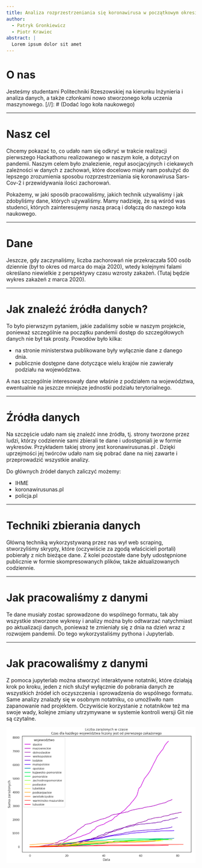```yaml
---
title: Analiza rozprzestrzeniania się koronawirusa w początkowym okresie pandemii
author:
  - Patryk Gronkiewicz
  - Piotr Krawiec
abstract: |
  Lorem ipsum dolor sit amet
---
```


# O nas

Jesteśmy studentami Politechniki Rzeszowskiej na kierunku Inżynieria i analiza
danych, a także członkami nowo stworzonego koła uczenia maszynowego.
[//]: # (Dodać logo koła naukowego)

---

# Nasz cel

Chcemy pokazać to, co udało nam się odkryć w trakcie realizacji pierwszego
Hackathonu realizowanego w naszym kole, a dotyczył on pandemii. Naszym celem
było znalezienie, reguł asocjacyjnych i ciekawych zależności w danych z
zachowań, które docelowo miały nam posłużyć do lepszego zrozumienia sposobu
rozprzestrzeniania się koronawirusa Sars-Cov-2 i przewidywania ilości
zachorowań.

Pokażemy, w jaki sposób pracowaliśmy, jakich technik używaliśmy i jak zdobyliśmy
dane, których używaliśmy. Mamy nadzieję, że są wśród was studenci, których
zainteresujemy naszą pracą i dołączą do naszego koła naukowego.

---

# Dane

Jeszcze, gdy zaczynaliśmy, liczba zachorowań nie przekraczała 500 osób
dziennie (był to okres od marca do maja 2020), wtedy kolejnymi falami określano
niewielkie z perspektywy czasu wzrosty zakażeń. (Tutaj będzie wykres zakażeń z 
marca 2020).

---

# Jak znaleźć źródła danych?

To było pierwszym pytaniem, jakie zadaliśmy sobie w naszym projekcie, ponieważ
szczególnie na początku pandemii dostęp do szczegółowych danych nie był tak
prosty. Powodów było kilka:

- na stronie ministerstwa publikowane były wyłącznie dane z danego dnia.
- publicznie dostępne dane dotyczące wielu krajów nie zawierały podziału na
  województwa.

A nas szczególnie interesowały dane właśnie z podziałem na województwa,
ewentualnie na jeszcze mniejsze jednostki podziału terytorialnego.

---

# Źródła danych

Na szczęście udało nam się znaleźć inne źródła, tj. strony tworzone przez ludzi,
którzy codziennie sami zbierali te dane i udostępniali je w formie wykresów.
Przykładem takiej strony jest koronawirusunas.pl . Dzięki uprzejmości jej
twórców udało nam się pobrać dane na niej zawarte i przeprowadzić wszystkie
analizy.

Do głównych źródeł danych zaliczyć możemy:

- IHME
- koronawirusunas.pl
- policja.pl

---

# Techniki zbierania danych

Główną techniką wykorzystywaną przez nas wył web scraping, stworzyliśmy skrypty,
które (oczywiście za zgodą właścicieli portali) pobierały z nich bieżące dane. Z
kolei pozostałe dane były udostępnione publicznie w formie skompresowanych
plików, także aktualizowanych codziennie.

---

# Jak pracowaliśmy z danymi

Te dane musiały zostac sprowadzone do wspólnego formatu, tak aby wszystkie
stworzone wykresy i analizy można było odtwarzać natychmiast po aktualizacji
danych, ponieważ te zmieniały się z dnia na dzień wraz z rozwojem pandemii. Do
tego wykorzystaliśmy pythona i Jupyterlab.

---

# Jak pracowaliśmy z danymi

Z pomoca jupyterlab można stworzyć interaktywne notatniki, które działają krok
po kroku, jeden z nich służył wyłącznie do pobrania danych ze wszystkich źródeł
ich oczyszczenia i sprowadzenia do wspólnego formatu. Same analizy znalazły się
w osobnym notatniku, co umożliwiło nam zapanowanie nad projektem. Oczywiście
korzystanie z notatników też ma swoje wady, kolejne zmiany utrzymywane w
systemie kontroli wersji Git nie są czytalne.

![](img/zar.png)
